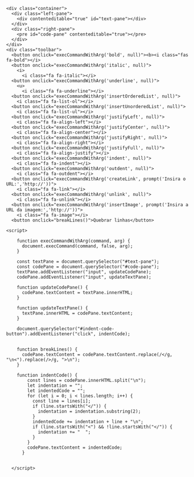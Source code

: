 <html>
  <head>
    <meta charset="utf-8">
    <link rel="stylesheet" type="text/css" href="style.css">
  </head>
  <body>
    <link rel="stylesheet" href="https://use.fontawesome.com/releases/v5.15.1/css/all.css" integrity="sha384-vp86vTRFVJgpjF9jiIGPEEqYqlDwgyBgEF109VFjmqGmIY/Y4HV4d3Gp2irVfcrp" crossorigin="anonymous">


    <div class="container">
      <div class="left-pane">
        <div contenteditable="true" id="text-pane"></div>
      </div>
      <div class="right-pane">
        <pre id="code-pane" contenteditable="true"></pre>
      </div>
    </div>
    <div class="toolbar">
      <button onclick="execCommandWithArg('bold', null)"><b><i class="fas fa-bold"></i>
      <button onclick="execCommandWithArg('italic', null)">
        <i>
          <i class="fa fa-italic"></i>
      <button onclick="execCommandWithArg('underline', null)">
        <u>
          <i class="fa fa-underline"></i>
      <button onclick="execCommandWithArg('insertOrderedList', null)">
        <i class="fa fa-list-ol"></i>
      <button onclick="execCommandWithArg('insertUnorderedList', null)">
        <i class="fa fa-list-ul"></i>
      <button onclick="execCommandWithArg('justifyLeft', null)">
        <i class="fa fa-align-left"></i>
      <button onclick="execCommandWithArg('justifyCenter', null)">
        <i class="fa fa-align-center"></i>
      <button onclick="execCommandWithArg('justifyRight', null)">
        <i class="fa fa-align-right"></i>
      <button onclick="execCommandWithArg('justifyFull', null)">
        <i class="fa fa-align-justify"></i>
      <button onclick="execCommandWithArg('indent', null)">
        <i class="fa fa-indent"></i>
      <button onclick="execCommandWithArg('outdent', null)">
        <i class="fa fa-outdent"></i>
      <button onclick="execCommandWithArg('createLink', prompt('Insira o URL:','http://'))">
        <i class="fa fa-link"></i>
      <button onclick="execCommandWithArg('unlink', null)">
        <i class="fa fa-unlink"></i>
      <button onclick="execCommandWithArg('insertImage', prompt('Insira a URL da imagem:','http://'))">
        <i class="fa fa-image"></i>
      <button onclick="breakLines()">Quebrar linhas</button>
    
    <script>
    
        function execCommandWithArg(command, arg) {
          document.execCommand(command, false, arg);
        }
        
        const textPane = document.querySelector("#text-pane");
        const codePane = document.querySelector("#code-pane");
        textPane.addEventListener("input", updateCodePane);
        codePane.addEventListener("input", updateTextPane);
        
        function updateCodePane() {
          codePane.textContent = textPane.innerHTML;
        }
        
        function updateTextPane() {
          textPane.innerHTML = codePane.textContent;
        }
        
        document.querySelector("#indent-code-button").addEventListener("click", indentCode);

      
        function breakLines() {
          codePane.textContent = codePane.textContent.replace(/</g, "\n<").replace(/>/g, ">\n");
        }

        function indentCode() {
            const lines = codePane.innerHTML.split("\n");
            let indentation = "";
            let indentedCode = "";
            for (let i = 0; i < lines.length; i++) {
              const line = lines[i];
              if (line.startsWith("</")) {
                indentation = indentation.substring(2);
              }
              indentedCode += indentation + line + "\n";
              if (line.startsWith("<") && !line.startsWith("</")) {
                indentation += "  ";
              }
            }
            codePane.textContent = indentedCode;
          }
          
        
      </script>
